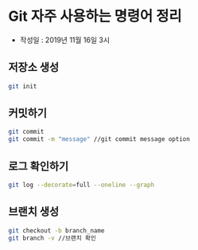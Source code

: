 # Git 자주 사용하는 명령어 정리

- 작성일 : 2019년 11월 16일 3시

## 저장소 생성

```sh
git init
```

## 커밋하기

```sh
git commit
git commit -m "message" //git commit message option
```

## 로그 확인하기
```sh
git log --decorate=full --oneline --graph
```

## 브랜치 생성

```sh
git checkout -b branch_name
git branch -v //브랜치 확인
```
